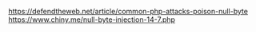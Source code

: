 
https://defendtheweb.net/article/common-php-attacks-poison-null-byte
https://www.chiny.me/null-byte-injection-14-7.php
